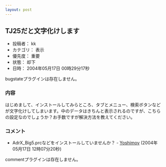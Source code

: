 ```yaml
---
layout: post
---
```

<h2>TJ25だと文字化けします</h2>
<ul>
<li>投稿者： kk</li>
<li>カテゴリ： 表示</li>
<li>優先度： 重要</li>
<li>状態： 却下</li>
<li>日時： 2004年05月17日 00時29分17秒</li>
</ul>
<p><span class="error">bugstateプラグインは存在しません。</span> </p>
<h3>内容</h3>
<p>はじめまして、インストールしてみらところ、タブとメニュー、検索ボタンなどが文字化けしてしまいます。中のデータはきちんと表示されるのですが、こちらの設定なのでしょうか？お手数ですが解決方法を教えてください。</p>
<h3>コメント</h3>
<ul>
<li>AdrX_Big5.prcなどをインストールしていませんか？ - <a href="/?page=Yoshimov" class="wikipage">Yoshimov</a> (2004年05月17日 12時07分20秒)</li>
</ul>
<p><span class="error">commentプラグインは存在しません。</span> </p>
